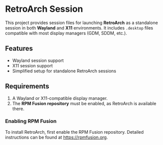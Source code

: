 # RetroArch Session

This project provides session files for launching **RetroArch** as a standalone session in both **Wayland** and **X11** environments. It includes `.desktop` files compatible with most display managers (GDM, SDDM, etc.).

## Features
- Wayland session support
- X11 session support
- Simplified setup for standalone RetroArch sessions

## Requirements
1. A Wayland or X11-compatible display manager.
2. The **RPM Fusion repository** must be enabled, as RetroArch is available there.

### Enabling RPM Fusion
To install RetroArch, first enable the RPM Fusion repository. Detailed instructions can be found at https://rpmfusion.org.
